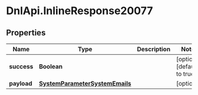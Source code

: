# DnlApi.InlineResponse20077

## Properties
Name | Type | Description | Notes
------------ | ------------- | ------------- | -------------
**success** | **Boolean** |  | [optional] [default to true]
**payload** | [**SystemParameterSystemEmails**](SystemParameterSystemEmails.md) |  | [optional] 


